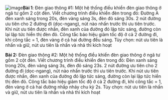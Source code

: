 ![image](https://github.com/user-attachments/assets/4c2c41bd-fba2-4be2-8f4b-aa04ee635596)**Bài 1**: Đèn giao thông #1: Một hệ thống điều khiển đèn giao thông ở ngã tư gồm 2 cột đèn. Viết chương trình điều khiển đèn trong đó:
Đường A đèn xanh sáng trong 20s, đèn vàng sáng 3s, đèn đỏ sáng 30s.
2 nút đường ưu tiên cho 2 đường đi (dọc-ngang), nút nào nhấn trước thì ưu tiên trước. Khi nút ưu tiên được nhấn, đèn xanh của đường đó lập tức sáng, đường còn lại lập tức hiển thị đèn đỏ.
Công tắc báo hiệu giảm tốc độ ở cả 2 đường đi, khi công tắc = 1, đèn vàng ở cả hai đường đều sáng.
Tùy chọn: nút ưu tiên là nhấn và giữ, nút ưu tiên là nhấn và nhả thì kích hoạt

**Bài 2:** Đèn giao thông #2: Một hệ thống điều khiển đèn giao thông ở ngã tư gồm 2 cột đèn. Viết chương trình điều khiển đèn trong đó:
Đèn xanh sáng trong 20s, đèn vàng sáng 3s, đèn đỏ sáng 23s.
2 nút đường ưu tiên cho 2 đường đi (dọc-ngang), nút nào nhấn trước thì ưu tiên trước. Khi nút ưu tiên được nhấn, đèn xanh của đường đó lập tức sáng, đường còn lại lập tức hiển thị đèn đỏ.
Công tắc báo hiệu giảm tốc độ ở cả 2 đường đi, khi công tắc = 1, đèn vàng ở cả hai đường nhấp nháy chu kỳ 2s.
Tùy chọn: nút ưu tiên là nhấn và giữ, nút ưu tiên là nhấn và nhả thì kích hoạt
